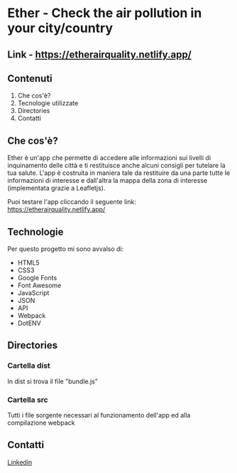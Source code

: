 # Ether - Check the air pollution in your city/country

## Link - https://etherairquality.netlify.app/

## Contenuti
1. Che cos'è?
2. Tecnologie utilizzate
3. Directories
4. Contatti

## Che cos'è?
Ether è un'app che permette di accedere alle informazioni sui livelli di inquinamento delle città e ti restituisce anche alcuni consigli per tutelare la tua salute.
L'app è costruita in maniera tale da restituire da una parte tutte le informazioni di interesse e dall'altra la mappa della zona di interesse (implementata grazie a Leafletjs).

Puoi testare l'app cliccando il seguente link:  https://etherairquality.netlify.app/

## Technologie
Per questo progetto mi sono avvalso di:
* HTML5
* CSS3
* Google Fonts
* Font Awesome
* JavaScript
* JSON
* API
* Webpack
* DotENV

## Directories
### Cartella dist
In dist si trova il file "bundle.js"

### Cartella src
Tutti i file sorgente necessari al funzionamento dell'app ed alla compilazione webpack 

## Contatti
[Linkedin](https://www.linkedin.com/in/gmusella-uxui/)
